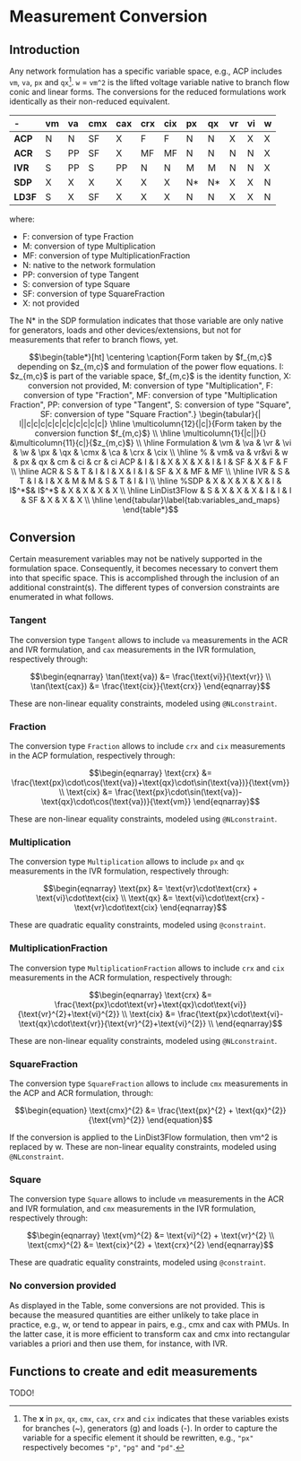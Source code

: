 # Measurement Conversion

## Introduction

Any network formulation has a specific variable space, e.g., ACP includes `vm`,
`va`, `px` and `qx`[^1]. `w` = `vm^2` is the lifted voltage variable native to branch flow conic and linear forms.
The conversions for the reduced formulations work identically as their non-reduced equivalent.

[^1]: The **x** in `px`, `qx`, `cmx`, `cax`, `crx` and `cix`
      indicates that these variables exists for branches (~), generators (g) and
      loads (-). In order to capture the variable for a specific element it
      should be rewritten, e.g., `"px"` respectively becomes `"p"`, `"pg"` and
      `"pd"`.

| -         | vm  | va  | cmx | cax | crx | cix | px  | qx  | vr  | vi  |  w  |
| :-------- | :-- | :-- | :-- | :-- | :-- | :-- | :-- | :-- | :-- | :-- | :-- |
| **ACP**   | N   | N   | SF  | X   | F   | F   | N   | N   | X   | X   | X  |
| **ACR**   | S  | PP  | SF  | X   | MF  | MF  | N   | N   | N   | N   |  X  |
| **IVR**   | S  | PP  | S  | PP  | N   | N   | M   | M   | N   | N   |   X  |
| **SDP**   | X  |  X  | X | X   | X   | X   | N*   | N*   | X   | X   |  N  |
| **LD3F**  | S  |  X  | SF | X   | X   | X   | N   | N   | X   | X   |   N  |

where:
- F:  conversion of type Fraction
- M:  conversion of type Multiplication
- MF: conversion of type MultiplicationFraction
- N:  native to the network formulation
- PP: conversion of type Tangent
- S: conversion of type Square
- SF: conversion of type SquareFraction
- X:  not provided

The N* in the SDP formulation indicates that those variable are only native for
generators, loads and other devices/extensions, but not for measurements that
refer to branch flows, yet.

```math
\begin{table*}[ht]
\centering
\caption{Form taken by $f_{m,c}$ depending on $z_{m,c}$ and formulation of the power flow equations. I: $z_{m,c}$ is part of the variable space, $f_{m,c}$ is the identity function, X: conversion not provided, M: conversion of type "Multiplication", F: conversion of type "Fraction", MF: conversion of type "Multiplication Fraction", PP: conversion of type "Tangent", S: conversion of type "Square", SF: conversion of type "Square Fraction".}
\begin{tabular}{| l||c|c|c|c|c|c|c|c|c|c|c|}
 \hline
 \multicolumn{12}{|c|}{Form taken by the conversion function $f_{m,c}$} \\
 \hline
  \multicolumn{1}{|c||}{} &\multicolumn{11}{c|}{$z_{m,c}$} \\ \hline
 Formulation & \vm & \va & \vr & \vi & \w & \px & \qx & \cmx & \ca & \crx & \cix \\
 \hline
 %           & vm& va & vr&vi & w & px   & qx    & cm & ci & cr & ci
ACP          & I & I  & X & X & X & I    & I     & SF & X  & F  & F \\ \hline
ACR          & S & T & I & I & X & I    & I     & SF & X  & MF & MF \\ \hline
IVR          & S & T & I & I & X & M    & M     & S  & T & I  & I \\ \hline
%SDP          & X & X  & X & X & I & I$^*$& I$^*$ & X  & X  & X  & X \\ \hline
LinDist3Flow & S & X  & X & X & I & I    & I     & SF & X  & X  & X \\

 \hline
\end{tabular}\label{tab:variables_and_maps}
\end{table*}
```

## Conversion

Certain measurement variables may not be natively supported in the formulation
space. Consequently, it becomes necessary to convert them into that specific
space. This is accomplished through the inclusion of an additional
constraint(s). The different types of conversion constraints are enumerated in
what follows.

### Tangent

The conversion type `Tangent`  allows to include `va` measurements in the
ACR and IVR formulation, and `cax` measurements in the IVR formulation,
respectively through:
```math
\begin{eqnarray}
      \tan(\text{va})   &= \frac{\text{vi}}{\text{vr}}              \\
      \tan(\text{cax})  &= \frac{\text{cix}}{\text{crx}}
\end{eqnarray}
```
These are non-linear equality constraints, modeled using `@NLconstraint`.

### Fraction

The conversion type `Fraction` allows to include `crx` and `cix` measurements
in the ACP formulation, respectively through:
```math
\begin{eqnarray}
      \text{crx} &= \frac{\text{px}\cdot\cos(\text{va})+\text{qx}\cdot\sin(\text{va})}{\text{vm}} \\
      \text{cix} &= \frac{\text{px}\cdot\sin(\text{va})-\text{qx}\cdot\cos(\text{va})}{\text{vm}}
\end{eqnarray}
```
These are non-linear equality constraints, modeled using `@NLconstraint`.

### Multiplication

The conversion type `Multiplication` allows to include `px` and `qx`
measurements in the IVR formulation, respectively through:
```math
\begin{eqnarray}
      \text{px} &= \text{vr}\cdot\text{crx} + \text{vi}\cdot\text{cix} \\
      \text{qx} &= \text{vi}\cdot\text{crx} - \text{vr}\cdot\text{cix}
\end{eqnarray}
```
These are quadratic equality constraints, modeled using `@constraint`.

### MultiplicationFraction

The conversion type `MultiplicationFraction` allows to include `crx` and `cix`
measurements in the ACR formulation, respectively through:
```math
\begin{eqnarray}
      \text{crx} &= \frac{\text{px}\cdot\text{vr}+\text{qx}\cdot\text{vi}}{\text{vr}^{2}+\text{vi}^{2}} \\
      \text{cix} &= \frac{\text{px}\cdot\text{vi}-\text{qx}\cdot\text{vr}}{\text{vr}^{2}+\text{vi}^{2}} \\
\end{eqnarray}
```
These are non-linear equality constraints, modeled using `@NLconstraint`.

### SquareFraction

The conversion type `SquareFraction` allows to include `cmx` measurements in the ACP and ACR
formulation, through:
```math
\begin{equation}
      \text{cmx}^{2}    &= \frac{\text{px}^{2} + \text{qx}^{2}}{\text{vm}^{2}}  
\end{equation}
```
If the conversion is applied to the LinDist3Flow formulation, then vm^2 is replaced by w.
These are non-linear equality constraints, modeled using `@NLconstraint`.

### Square

The conversion type `Square` allows to include `vm` measurements in the
ACR and IVR formulation, and `cmx` measurements in the IVR
formulation, respectively through:
```math
\begin{eqnarray}
      \text{vm}^{2}     &= \text{vi}^{2} + \text{vr}^{2}                  \\
      \text{cmx}^{2}    &= \text{cix}^{2} + \text{crx}^{2}    
\end{eqnarray}
```
These are quadratic equality constraints, modeled using `@constraint`.

### No conversion provided
As displayed in the Table, some conversions are not provided. This is because the measured quantities are either unlikely to take place in practice, e.g., w, or tend to appear in pairs, e.g., cmx and cax with PMUs. In the latter case, it is more efficient to transform cax and cmx into rectangular variables a priori and then use them, for instance, with IVR.

## Functions to create and edit measurements

TODO!

